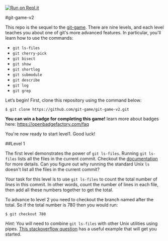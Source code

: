 [![Run on Repl.it](https://repl.it/badge/github/git-game/git-game-v2)](https://repl.it/github/git-game/git-game-v2)

#git-game-v2

This repo is the sequel to the [git-game](https://github.com/git-game/git-game).
There are nine levels, and each level teaches you about one of git's more advanced features.
In particular, you'll learn how to use the commands:

* `git ls-files`                  
* `git cherry-pick`               
* `git bisect`                    
* `git show`          
* `git shortlog`                  
* `git submodule`
* `git describe`                  
* `git log`           
* `git grep`

Let’s begin! 
First, clone this repository using the command below:
```
$ git clone https://github.com/git-game/git-game-v2.git
```

**You can win a badge for completing this game!**
learn more about badges here: https://openbadgefactory.com/faq

You're now ready to start level1.
Good luck!

##Level 1

The first level demonstrates the power of `git ls-files`.
Running `git ls-files` lists all the files in the current commit.
Checkout the [documentation](http://git-scm.com/docs/git-ls-files) for more details.
Can you figure out why running the standard Unix `ls` doesn't list all the files in the current commit?

Your task for this level is to use `git ls-files` to count the total number of *lines* in this commit.
In other words, count the number of lines in each file, then add all these numbers together to get the total.

To advance to level 2 you need to checkout the branch named after the total. 
So if the total number is 780 then you would run:
```
$ git checkout 780
```

*Hint:* 
You will need to combine `git ls-files` with other Unix utilities using pipes. 
[This stackoverflow question](http://stackoverflow.com/questions/4822471/count-number-of-lines-in-a-git-r) has a useful example that will get you started.

